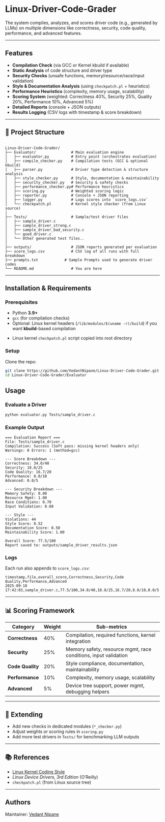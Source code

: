 # Linux-Driver-Code-Grader

The system compiles, analyzes, and scores driver code (e.g., generated by LLMs) on multiple dimensions like correctness, security, code quality, performance, and advanced features.

---

##  Features
- **Compilation Check** (via GCC or Kernel kbuild if available)
- **Static Analysis** of code structure and driver type
- **Security Checks** (unsafe functions, memory/resource/race/input validation)
- **Style & Documentation Analysis** (using `checkpatch.pl` + heuristics)
- **Performance Heuristics** (complexity, memory usage, scalability)
- **Scoring System** (weighted: Correctness 40%, Security 25%, Quality 20%, Performance 10%, Advanced 5%)
- **Detailed Reports** (console + JSON outputs)
- **Results Logging** (CSV logs with timestamp & score breakdown)

---

## 📂 Project Structure

```

Linux-Driver-Code-Grader/
├── Evaluator/                # Main evaluation engine
│   ├── evaluator.py          # Entry point (orchestrates evaluation)
│   ├── compile_checker.py    # Compilation tests (GCC & optional kbuild)
│   ├── parser.py             # Driver type detection & structure analysis
│   ├── style_checker.py      # Style, documentation & maintainability
│   ├── security_checker.py   # Security & safety checks
│   ├── performance_checker.py# Performance heuristics
│   ├── scoring.py            # Weighted scoring logic
│   ├── reporter.py           # Console + JSON reporting
│   ├── logger.py             # Logs scores into `score_logs.csv`
│   └── checkpatch.pl         # Kernel style checker (from Linux source)
│
├── Tests/                    # Sample/test driver files
│   ├── sample_driver.c
│   ├── sample_driver_strong.c
│   ├── sample_driver_bad_security.c
│   └── good_driver.c 
│   └── Other generated test files..
│
├── outputs/                  # JSON reports generated per evaluation
├── score_logs.csv            # CSV log of all runs with full breakdown
├── prompts.txt            # Sample Prompts used to generate driver codes
└── README.md                 # You are here

````

---

## Installation & Requirements

### Prerequisites
- Python **3.9+**
- `gcc` (for compilation checks)
- Optional: Linux kernel headers (`/lib/modules/$(uname -r)/build`) if you want **kbuild**-based compilation


* Linux kernel `checkpatch.pl` script copied into root directory

### Setup

Clone the repo:

```bash
git clone https://github.com/VedantNipane/Linux-Driver-Code-Grader.git
cd Linux-Driver-Code-Grader/Evaluator
```

##  Usage

### Evaluate a Driver

```bash
python evaluator.py Tests/sample_driver.c
```

### Example Output

```
=== Evaluation Report ===
File: Tests/sample_driver.c
Compilation: Success (Soft pass: missing kernel headers only)
Warnings: 0 Errors: 1 (method=gcc)

--- Score Breakdown ---
Correctness: 34.0/40
Security: 18.8/25
Code Quality: 16.7/20
Performance: 8.0/10
Advanced: 0.0/5

--- Security Breakdown ---
Memory Safety: 0.80
Resource Mgmt: 1.00
Race Conditions: 0.70
Input Validation: 0.60

--- Style ---
Violations: 44
Style Score: 0.52
Documentation Score: 0.50
Maintainability Score: 1.00

Overall Score: 77.5/100
Report saved to: outputs/sample_driver_results.json
```

### Logs

Each run also appends to `score_logs.csv`:

```csv
timestamp,file,overall_score,Correctness,Security,Code Quality,Performance,Advanced
2025-09-18 17:42:03,sample_driver.c,77.5/100,34.0/40,18.8/25,16.7/20,8.0/10,0.0/5
```

---

## 📊 Scoring Framework

| Category         | Weight | Sub-metrics                                                     |
| ---------------- | ------ | --------------------------------------------------------------- |
| **Correctness**  | 40%    | Compilation, required functions, kernel integration             |
| **Security**     | 25%    | Memory safety, resource mgmt, race conditions, input validation |
| **Code Quality** | 20%    | Style compliance, documentation, maintainability                |
| **Performance**  | 10%    | Complexity, memory usage, scalability                           |
| **Advanced**     | 5%     | Device tree support, power mgmt, debugging helpers              |

---

## 🔧 Extending

* Add new checks in dedicated modules (`*_checker.py`)
* Adjust weights or scoring rules in `scoring.py`
* Add more test drivers in `Tests/` for benchmarking LLM outputs

---

## 📚 References

* [Linux Kernel Coding Style](https://www.kernel.org/doc/html/latest/process/coding-style.html)
* *Linux Device Drivers, 3rd Edition* (O’Reilly)
* `checkpatch.pl` (from Linux source tree)

---


## Authors
Maintainer: [Vedant Nipane](https://github.com/VedantNipane)
